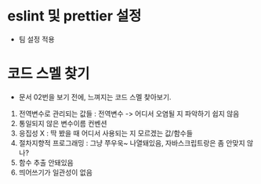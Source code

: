 # eslint 및 prettier 설정

- 팀 설정 적용

# 코드 스멜 찾기

- 문서 02번을 보기 전에, 느껴지는 코드 스멜 찾아보기.

1. 전역변수로 관리되는 값들 : 전역변수 -> 어디서 오염될 지 파악하기 쉽지 않음
2. 통일되지 않은 변수이름 컨벤션
3. 응집성 X : 딱 봤을 때 어디서 사용되는 지 모르겠는 값/함수들
4. 절차지향적 프로그래밍 : 그냥 쭈우욱~ 나열돼있음, 자바스크립트랑은 좀 안맞지 않나?
5. 함수 추출 안돼있음
6. 띄어쓰기가 일관성이 없음
